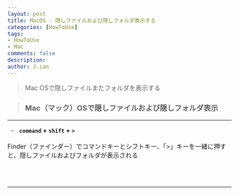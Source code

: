 ```yaml
---
layout: post
title: MacOS - 隠しファイルおよび隠しフォルダ表示する
categories: [HowToUse]
tags: 
- HowToUse
- Mac
comments: false
description:
author: J.ian
---
```

<input type="hidden" id="categoryName" value="HowToUse" />

> Mac OSで隠しファイルまたフォルダを表示する

> ### Mac（マック）OSで隠しファイルおよび隠しフォルダ表示

___

&nbsp; - &nbsp; **`command` + `shift` + `>`**     
<br />
Finder（ファインダー）でコマンドキーとシフトキー、「>」キーを一緒に押すと、隠しファイルおよびフォルダが表示される

<br /><br />

___